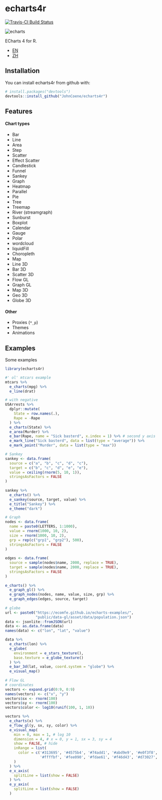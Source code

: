 # echarts4r

[![Travis-CI Build Status](https://travis-ci.org/JohnCoene/echarts4r.svg?branch=master)](https://travis-ci.org/JohnCoene/echarts4r)

![echarts](http://john-coene.com/img/echarts4rSticker.png)

ECharts 4 for R.

* [EN](https://ecomfe.github.io/echarts-doc/public/en/index.html)
* [ZH](http://echarts.baidu.com/index.html)

## Installation

You can install echarts4r from github with:

```r
# install.packages("devtools")
devtools::install_github("JohnCoene/echarts4r")
```

## Features

#### Chart types

* Bar
* Line
* Area
* Step
* Scatter
* Effect Scatter
* Candlestick
* Funnel
* Sankey
* Graph
* Heatmap
* Parallel
* Pie
* Tree
* Treemap
* River (streamgraph)
* Sunburst
* Boxplot
* Calendar
* Gauge
* Polar 
* wordcloud 
* liquidFill 
* Choropleth
* Map
* Line 3D
* Bar 3D
* Scatter 3D
* Flow GL
* Graph GL
* Map 3D
* Geo 3D
* Globe 3D

#### Other

* Proxies (`*_p`)
* Themes
* Animations

## Examples

Some examples

```r
library(echarts4r)

#' ol' mtcars example
mtcars %>%
  e_charts(mpg) %>% 
  e_line(drat)

# with negative
USArrests %>% 
  dplyr::mutate(
    State = row.names(.),
    Rape = -Rape
  ) %>% 
  e_charts(State) %>% 
  e_area(Murder) %>%
  e_bar(Rape, name = "Sick basterd", x.index = 1) %>% # second y axis 
  e_mark_line("Sick basterd", data = list(type = "average")) %>% 
  e_mark_point("Murder", data = list(type = "max"))

# Sankey
sankey <- data.frame(
  source = c("a", "b", "c", "d", "c"),
  target = c("b", "c", "d", "e", "e"),
  value = ceiling(rnorm(5, 10, 1)),
  stringsAsFactors = FALSE
)
 
sankey %>%
  e_charts() %>% 
  e_sankey(source, target, value) %>% 
  e_title("Sankey") %>% 
  e_theme("dark")

# Graph
nodes <- data.frame(
  name = paste0(LETTERS, 1:1000),
  value = rnorm(1000, 10, 2),
  size = rnorm(1000, 10, 2),
  grp = rep(c("grp1", "grp2"), 500),
  stringsAsFactors = FALSE
)
 
edges <- data.frame(
  source = sample(nodes$name, 2000, replace = TRUE),
  target = sample(nodes$name, 2000, replace = TRUE),
  stringsAsFactors = FALSE
)
 
e_charts() %>%
  e_graph_gl() %>% 
  e_graph_nodes(nodes, name, value, size, grp) %>% 
  e_graph_edges(edges, source, target)
  
# globe
url <- paste0("https://ecomfe.github.io/echarts-examples/",
              "public/data-gl/asset/data/population.json")
data <- jsonlite::fromJSON(url)
data <- as.data.frame(data)
names(data) <- c("lon", "lat", "value")

data %>% 
  e_charts(lon) %>% 
  e_globe(
    environment = e_stars_texture(),
    base.texture = e_globe_texture()
  ) %>% 
  e_bar_3d(lat, value, coord.system = "globe") %>% 
  e_visual_map()
  
# Flow GL
# coordinates
vectors <- expand.grid(0:9, 0:9)
names(vectors) <- c("x", "y")
vectors$sx <- rnorm(100)
vectors$sy <- rnorm(100)
vectors$color <- log10(runif(100, 1, 10))

vectors %>% 
  e_charts(x) %>% 
  e_flow_gl(y, sx, sy, color) %>% 
  e_visual_map(
    min = 0, max = 1, # log 10
    dimension = 4, # x = 0, y = 1, sx = 3, sy = 4
    show = FALSE, # hide
    inRange = list(
      color = c('#313695', '#4575b4', '#74add1', '#abd9e9', '#e0f3f8',
                '#ffffbf', '#fee090', '#fdae61', '#f46d43', '#d73027', '#a50026')
    )
  ) %>% 
  e_x_axis(
    splitLine = list(show = FALSE)
  ) %>% 
  e_y_axis(
    splitLine = list(show = FALSE)
  ) 
```
